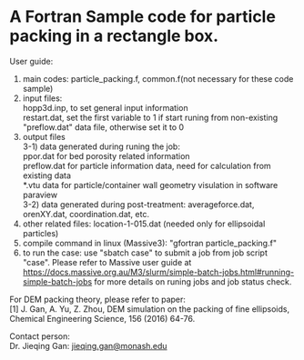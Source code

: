 # A Fortran Sample code for particle packing in a rectangle box.
User guide: 
1) main codes: particle_packing.f, common.f(not necessary for these code sample)</br>
2) input files: </br>
   hopp3d.inp, to set general input information </br>
   restart.dat, set the first variable to 1 if start runing from non-existing "preflow.dat" data file, otherwise set it to 0 </br>
4) output files </br>
   3-1) data generated during runing the job: </br>
   ppor.dat for bed porosity related information</br>
   preflow.dat for particle information data, need for calculation from existing data</br>
   *.vtu data for particle/container wall geometry visulation in software paraview </br>
   3-2) data generated during post-treatment: averageforce.dat, orenXY.dat, coordination.dat, etc.</br>
4) other related files: location-1-015.dat (needed only for ellipsoidal particles)</br>
5) compile command in linux (Massive3): "gfortran particle_packing.f"</br>
6) to run the case: use "sbatch case" to submit a job from job script "case". Please refer to Massive user guide at https://docs.massive.org.au/M3/slurm/simple-batch-jobs.html#running-simple-batch-jobs for more details on runing jobs and job status check. </br>

For DEM packing theory, please refer to paper:</br> 
[1] J. Gan, A. Yu, Z. Zhou, DEM simulation on the packing of fine ellipsoids, Chemical Engineering Science, 156 (2016) 64-76.

Contact person: </br>
Dr. Jieqing Gan: jieqing.gan@monash.edu
